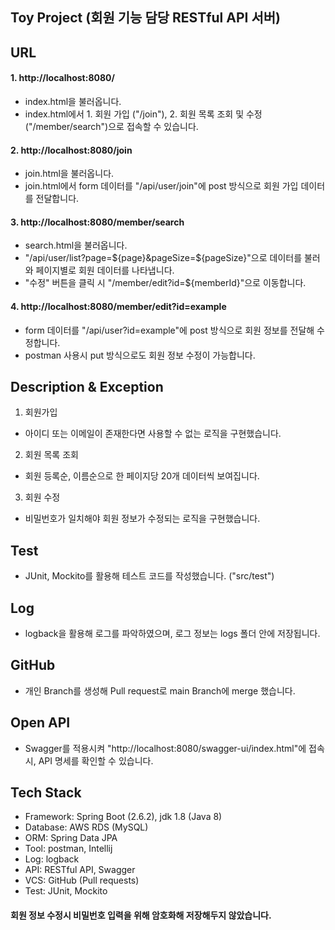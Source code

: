 ## Toy Project (회원 기능 담당 RESTful API 서버)


## URL
#### 1. http://localhost:8080/
- index.html을 불러옵니다.
- index.html에서 1. 회원 가입 ("/join"), 2. 회원 목록 조회 및 수정 ("/member/search")으로 접속할 수 있습니다.
#### 2. http://localhost:8080/join
- join.html을 불러옵니다.
- join.html에서 form 데이터를 "/api/user/join"에 post 방식으로 회원 가입 데이터를 전달합니다.
#### 3. http://localhost:8080/member/search
- search.html을 불러옵니다.
- "/api/user/list?page=${page}&pageSize=${pageSize}"으로 데이터를 불러와 페이지별로 회원 데이터를 나타냅니다.
- "수정" 버튼을 클릭 시 "/member/edit?id=${memberId}"으로 이동합니다.
#### 4. http://localhost:8080/member/edit?id=example
- form 데이터를 "/api/user?id=example"에 post 방식으로 회원 정보를 전달해 수정합니다.
- postman 사용시 put 방식으로도 회원 정보 수정이 가능합니다.

## Description & Exception
1. 회원가입
- 아이디 또는 이메일이 존재한다면 사용할 수 없는 로직을 구현했습니다.
2. 회원 목록 조회
- 회원 등록순, 이름순으로 한 페이지당 20개 데이터씩 보여집니다.
3. 회원 수정
- 비밀번호가 일치해야 회원 정보가 수정되는 로직을 구현했습니다.
  
## Test
- JUnit, Mockito를 활용해 테스트 코드를 작성했습니다. ("src/test")

## Log
- logback을 활용해 로그를 파악하였으며, 로그 정보는 logs 폴더 안에 저장됩니다.

## GitHub
- 개인 Branch를 생성해 Pull request로 main Branch에 merge 했습니다.

## Open API
- Swagger를 적용시켜 "http://localhost:8080/swagger-ui/index.html"에 접속 시, API 명세를 확인할 수 있습니다.

## Tech Stack
- Framework: Spring Boot (2.6.2), jdk 1.8 (Java 8)
- Database: AWS RDS (MySQL)
- ORM: Spring Data JPA
- Tool: postman, Intellij
- Log: logback
- API: RESTful API, Swagger
- VCS: GitHub (Pull requests)
- Test: JUnit, Mockito

#### 회원 정보 수정시 비밀번호 입력을 위해 암호화해 저장해두지 않았습니다.
